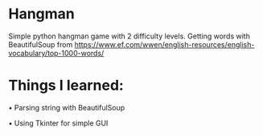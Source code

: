 # Hangman
Simple python hangman game with 2 difficulty levels. Getting words with BeautifulSoup from https://www.ef.com/wwen/english-resources/english-vocabulary/top-1000-words/

# Things I learned:
 • Parsing string with BeautifulSoup
 
 • Using Tkinter for simple GUI

